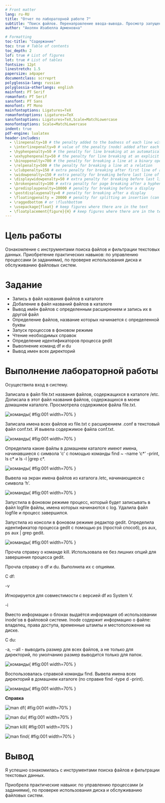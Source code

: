 ```yaml
---
# Front matter
lang: ru-RU
title: "Отчет по лабораторной работе 7"
subtitle: "Поиск файлов. Перенаправление ввода-вывода. Просмотр запущенных процессов"
author: "Акопян Изабелла Арменовна"

# Formatting
toc-title: "Содержание"
toc: true # Table of contents
toc_depth: 2
lof: true # List of figures
lot: true # List of tables
fontsize: 12pt
linestretch: 1.5
papersize: a4paper
documentclass: scrreprt
polyglossia-lang: russian
polyglossia-otherlangs: english
mainfont: PT Serif
romanfont: PT Serif
sansfont: PT Sans
monofont: PT Mono
mainfontoptions: Ligatures=TeX
romanfontoptions: Ligatures=TeX
sansfontoptions: Ligatures=TeX,Scale=MatchLowercase
monofontoptions: Scale=MatchLowercase
indent: true
pdf-engine: lualatex
header-includes:
  - \linepenalty=10 # the penalty added to the badness of each line within a paragraph (no associated penalty node) Increasing the value makes tex try to have fewer lines in the paragraph.
  - \interlinepenalty=0 # value of the penalty (node) added after each line of a paragraph.
  - \hyphenpenalty=50 # the penalty for line breaking at an automatically inserted hyphen
  - \exhyphenpenalty=50 # the penalty for line breaking at an explicit hyphen
  - \binoppenalty=700 # the penalty for breaking a line at a binary operator
  - \relpenalty=500 # the penalty for breaking a line at a relation
  - \clubpenalty=150 # extra penalty for breaking after first line of a paragraph
  - \widowpenalty=150 # extra penalty for breaking before last line of a paragraph
  - \displaywidowpenalty=50 # extra penalty for breaking before last line before a display math
  - \brokenpenalty=100 # extra penalty for page breaking after a hyphenated line
  - \predisplaypenalty=10000 # penalty for breaking before a display
  - \postdisplaypenalty=0 # penalty for breaking after a display
  - \floatingpenalty = 20000 # penalty for splitting an insertion (can only be split footnote in standard LaTeX)
  - \raggedbottom # or \flushbottom
  - \usepackage{float} # keep figures where there are in the text
  - \floatplacement{figure}{H} # keep figures where there are in the text
---
```


# Цель работы

Ознакомление с инструментами поиска файлов и фильтрации текстовых данных. Приобретение практических навыков: по управлению процессами (и заданиями), по проверке использования диска и обслуживанию файловых систем.

# Задание

- Запись в файл названия файлов в каталоге
- Добаление в файл названий файлов в каталоге
- Вывод имён файлов с определенным расширением и запись их в другой файл
- Определение файлов, название которых начинается с определенной буквы
- Запуск процессов в фоновом режиме
- Чтение необходимых справок
- Определение идентификаторов процесса gedit
- Выволнение команд df и du
- Вывод имен всех директорий


# Выполнение лабораторной работы

Осуществила вход в систему.

Записала в файл file.txt названия файлов, содержащихся в каталоге /etc. Дописала в этот файл названия файлов, содержащихся в моем домашнем каталоге. Просмотрела содержимое файла file.txt. 

![команды](image/1.jpg){ #fig:001 width=70% }

Записала имена всех файлов из file.txt с расширением .conf в текстовый файл conf.txt. И вывела содержимое файла conf.txt.

![команды](image/2.jpg){ #fig:001 width=70% }

Определила какие файлы в домашнем каталоге имеют имена, начинавшиеся с символа ‘c’ с помощью команды find ~ -name ‘c*’ -print, ls c* и ls -l |grep c*.

![команды](image/3.jpg){ #fig:001 width=70% }

Вывела на экран имена файлов из каталога /etc, начинающиеся с символа ‘h’.

![команды](image/4.jpg){ #fig:001 width=70% }

Запустила в фоновом режиме процесс, который будет записывать в файл logfile файлы, имена которых начинаются с log. Удалила файл logfile и процесс завершился.

Запустила из консоли в фоновом режиме редактор gedit. Определила идентификатор процесса gedit с помощью ps (простой способ), ps aux, ps aux | grep gedit.

![команды](image/5.jpg){ #fig:001 width=70% }

Прочла справку о команде kill. Использовала ее без лишних опций для завершения процесса gedit.

Прочла справку о df и du. Выполнила их с опциями.

С df:

-v

Игнорируется для совместимости с версией df из System V.

-i

Вместо информации о блоках выдаётся информация об использовании inode'ов в файловой системе. Inode содержит информацию о файле: владелец, права доступа, временные штампы и местоположение на диске.

С du:

-a, --all - выводить размер для всех файлов, а не только для директорий, по умолчанию размер выводится только для папок. 

![команды](image/6.jpg){ #fig:001 width=70% }

Воспользовалась справкой команды find. Вывела имена всех директорий в домашнем каталоге (по справке find -type d -print). 

![команды](image/7.jpg){ #fig:001 width=70% }

**Справка**

![man df](image/8.jpg){ #fig:001 width=70% }

![man du](image/9.jpg){ #fig:001 width=70% }

![man kill](image/10.jpg){ #fig:001 width=70% }

![man find](image/11.jpg){ #fig:001 width=70% }

# Вывод

Я успешно ознакомилась с инструментами поиска файлов и фильтрации текстовых данных. 

Приобрела практические навыки: по управлению процессами (и заданиями), по проверке использования диска и обслуживанию файловых систем.
